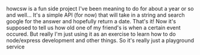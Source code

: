 howcsw is a fun side project I've been meaning to do for about a year or so and well...
It's a simple API (for now) that will take in a string and search google for the answer and hopefully return a date. 
That's it! Now it's supposed to tell us how old one of my friend's is when a certain event occured. But really I'm just
using it as an exercise to learn how to do node/express development and other things. So it's really just a playground service
